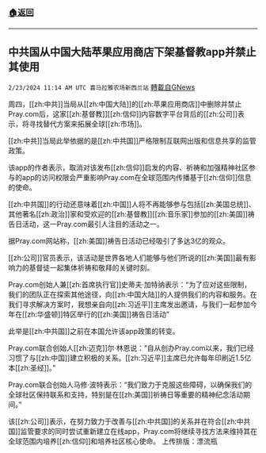 ###  [:house:返回](README.md)
---


## 中共国从中国大陆苹果应用商店下架基督教app并禁止其使用
`2/23/2024 11:14 AM UTC 喜马拉雅农场新西兰站` [轉載自GNews](https://gnews.org/articles/2335189)

周四，[[zh:中共]]当局从[[zh:中国大陆]]的[[zh:苹果应用商店]]中删除并禁止Pray.com后，这家[[zh:基督教]][[zh:信仰]]内容数字平台背后的[[zh:公司]]表示，将寻找替代方案来拓展全球[[zh:市场]]。

[[zh:中共]]当局此举依据的是[[zh:中共国]]严格限制互联网出版和信息共享的监管政策。

该app的作者表示，取消对该发布[[zh:信仰]]启发的内容、祈祷和加强精神社区参与的app的访问权限会严重影响Pray.com在全球范围内传播基于[[zh:信仰]]信息的使命。

[[zh:中共国]]的行动还意味着[[zh:中国]]人将不再能够参与包括[[zh:美国总统]]、其他著名[[zh:政治]]家和受欢迎的[[zh:基督教]][[zh:音乐家]]参加的[[zh:美国]]祷告日活动，这一Pray.com最引人注目的活动之一。

据Pray.com网站称，[[zh:美国]]祷告日活动已经吸引了多达3亿的观众。

[[zh:公司]]官员表示，该活动是世界各地人们能够与他们所说的[[zh:美国]]最有影响力的基督徒一起集体祈祷和敬拜的关键时刻。

Pray.com创始人兼[[zh:首席执行官]]史蒂夫·加特纳表示：“为了应对这些限制，我们的团队正在探索其他途径，向[[zh:中国大陆]]的人提供我们的内容和服务。在我们寻求解决方案时，我想亲自向[[zh:习近平]]主席发出邀请，与我们一起参加今年在[[zh:华盛顿]]特区举行的[[zh:美国]]祷告日活动”

此举是[[zh:中共国]]之前在本国允许该app政策的转变。

Pray.com联合创始人[[zh:迈克]]尔·林恩说：“自从创办Pray.com以来，我们已经习惯了与[[zh:中国]]建立积极的关系。[[zh:习近平]]主席已允许每年印刷近1.5亿本[[zh:圣经]]。”

Pray.com联合创始人马修·波特表示：“我们致力于克服这些障碍，以确保我们的全球社区保持联系和支持，特别是在[[zh:美国]]祈祷日等重要的精神纪念活动期间。”

该[[zh:公司]]表示，在努力致力于改善与[[zh:中共国]]的关系并在符合[[zh:中共国]]监管要求的同时尝试重新建立在线app，Pray.com将继续寻找方法来维持其在全球范围内培养[[zh:信仰]]和培养社区核心使命。
上传排版：漂流瓶
